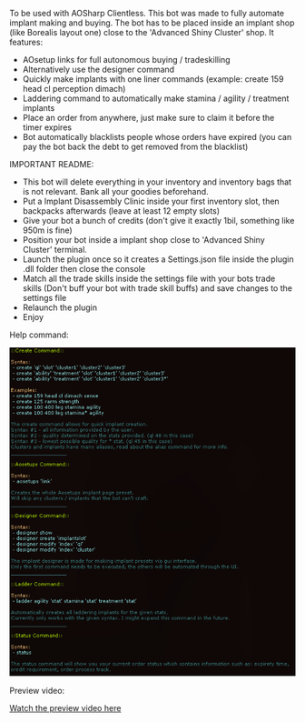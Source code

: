 To be used with AOSharp Clientless. This bot was made to fully automate implant making and buying. The bot has to be placed inside an implant shop (like Borealis layout one) close to the 'Advanced Shiny Cluster' shop. It features:

- AOsetup links for full autonomous buying / tradeskilling
- Alternatively use the designer command
- Quickly make implants with one liner commands (example: create 159 head cl perception dimach)
- Laddering command to automatically make stamina / agility / treatment implants
- Place an order from anywhere, just make sure to claim it before the timer expires
- Bot automatically blacklists people whose orders have expired (you can pay the bot back the debt to get removed from the blacklist)

IMPORTANT README:
- This bot will delete everything in your inventory and inventory bags that is not relevant. Bank all your goodies beforehand.
- Put a Implant Disassembly Clinic inside your first inventory slot, then backpacks afterwards (leave at least 12 empty slots)
- Give your bot a bunch of credits (don't give it exactly 1bil, something like 950m is fine)
- Position your bot inside a implant shop close to 'Advanced Shiny Cluster' terminal.
- Launch the plugin once so it creates a Settings.json file inside the plugin .dll folder then close the console
- Match all the trade skills inside the settings file with your bots trade skills (Don't buff your bot with trade skill buffs) and save changes to the settings file
- Relaunch the plugin
- Enjoy

Help command:

![Alt Text](Preview.png)

Preview video:

[Watch the preview video here](https://streamable.com/63ilsx)